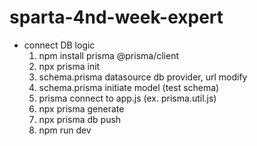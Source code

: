# sparta-4nd-week-expert

- connect DB logic
    1. npm install prisma @prisma/client
    2. npx prisma init
    3. schema.prisma datasource db provider, url modify
    4. schema.prisma initiate model (test schema)
    5. prisma connect to app.js (ex. prisma.util.js)
    6. npx prisma generate
    7. npx prisma db push
    8. npm run dev